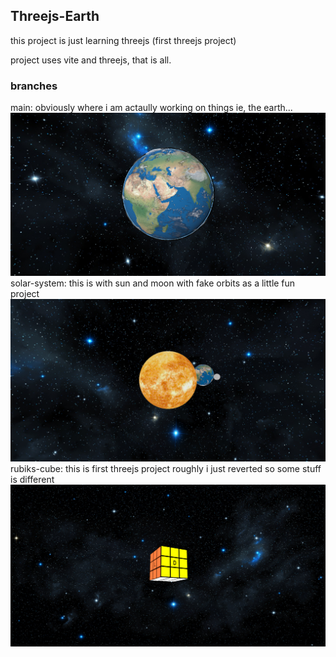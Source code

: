 ## Threejs-Earth

this project is just learning threejs (first threejs project)

project uses vite and threejs, that is all.

### branches 
main: obviously where i am actaully working on things ie, the earth...
![image of the earth from website](/previews/earthwebsite.png)
solar-system: this is with sun and moon with fake orbits as a little fun project
![image of the solar system from website](/previews/solarsystem.png)
rubiks-cube: this is first threejs project roughly i just reverted so some stuff is different
![image of rubiks cube from website](/previews/rubikscube.png)
